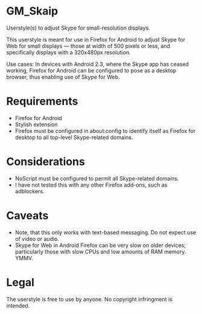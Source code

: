 # GM_Skaip
Userstyle(s) to adjust Skype for small-resolution displays.

This userstyle is meant for use in Firefox for Android to adjust Skype for Web for small displays — those at width of 500 pixels or less, and specifically displays with a 320x480px resolution.

Use cases: In devices with Android 2.3, where the Skype app has ceased working, Firefox for Android can be configured to pose as a desktop browser, thus enabling use of Skype for Web.

# Requirements
* Firefox for Android
* Stylish extension
* Firefox must be configured in about:config to identify itself as Firefox for desktop to all top-level Skype-related domains.

# Considerations
* NoScript must be configured to permit all Skype-related domains.
* I have not tested this with any other Firefox add-ons, such as adblockers.

# Caveats
* Note, that this only works with text-based messaging. Do not expect use of video or audio.
* Skype for Web in Android Firefox can be very slow on older devices; particularly those with slow CPUs and low amounts of RAM memory. YMMV.

# Legal
The userstyle is free to use by anyone. No copyright infringment is intended.
